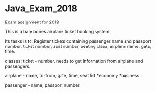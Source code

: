 # Java_Exam_2018
Exam assignment for 2018

This is a bare bones airplane ticket booking system.

Its tasks is to:
Register tickets containing passenger name and passport number, ticket number, seat number, seating class, airplane name, gate, time.

classes:
ticket - number. needs to get information from airplane and passengers.

airplane - name, to-from, gate, time, seat list
*economy
*business

passenger - name, passport number.

